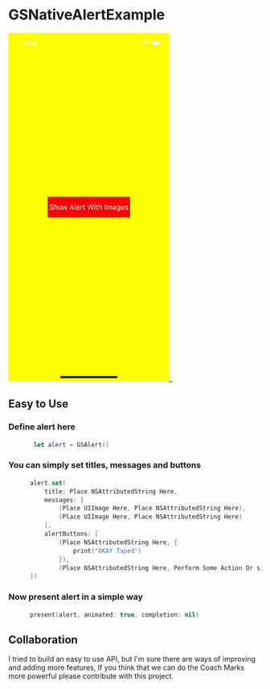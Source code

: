 # GSNativeAlertExample

![Dark Mode](https://github.com/megaganjotsingh/GSNativeAlertExample/blob/main/GSNativeAlertExample/Gifs/darkMode.gif)_

Easy to Use
  ---
  
  ### Define alert here

  ```swift
         let alert = GSAlert()
  ```

### You can simply set titles, messages and buttons
  
  ```swift
        alert.set(
            title: Place NSAttributedString Here,
            messages: [
                (Place UIImage Here, Place NSAttributedString Here),
                (Place UIImage Here, Place NSAttributedString Here)
            ],
            alertButtons: [
                (Place NSAttributedString Here, {
                    print("OKAY Taped")
                }),
                (Place NSAttributedString Here, Perform Some Action Or simply pass nil),
        ])
  ```
  
### Now present alert in a simple way
  
  ```swift
        present(alert, animated: true, completion: nil)
  ```
  
  Collaboration
---

I tried to build an easy to use API, but I'm sure there are ways of improving and adding more features, If you think that we can do the Coach Marks more powerful please contribute with this project.
